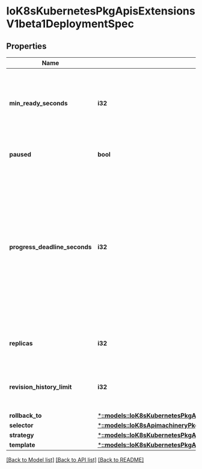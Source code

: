 # IoK8sKubernetesPkgApisExtensionsV1beta1DeploymentSpec

## Properties
Name | Type | Description | Notes
------------ | ------------- | ------------- | -------------
**min_ready_seconds** | **i32** | Minimum number of seconds for which a newly created pod should be ready without any of its container crashing, for it to be considered available. Defaults to 0 (pod will be considered available as soon as it is ready) | [optional] 
**paused** | **bool** | Indicates that the deployment is paused and will not be processed by the deployment controller. | [optional] 
**progress_deadline_seconds** | **i32** | The maximum time in seconds for a deployment to make progress before it is considered to be failed. The deployment controller will continue to process failed deployments and a condition with a ProgressDeadlineExceeded reason will be surfaced in the deployment status. Once autoRollback is implemented, the deployment controller will automatically rollback failed deployments. Note that progress will not be estimated during the time a deployment is paused. This is not set by default. | [optional] 
**replicas** | **i32** | Number of desired pods. This is a pointer to distinguish between explicit zero and not specified. Defaults to 1. | [optional] 
**revision_history_limit** | **i32** | The number of old ReplicaSets to retain to allow rollback. This is a pointer to distinguish between explicit zero and not specified. | [optional] 
**rollback_to** | [***::models::IoK8sKubernetesPkgApisExtensionsV1beta1RollbackConfig**](io.k8s.kubernetes.pkg.apis.extensions.v1beta1.RollbackConfig.md) |  | [optional] 
**selector** | [***::models::IoK8sApimachineryPkgApisMetaV1LabelSelector**](io.k8s.apimachinery.pkg.apis.meta.v1.LabelSelector.md) |  | [optional] 
**strategy** | [***::models::IoK8sKubernetesPkgApisExtensionsV1beta1DeploymentStrategy**](io.k8s.kubernetes.pkg.apis.extensions.v1beta1.DeploymentStrategy.md) |  | [optional] 
**template** | [***::models::IoK8sKubernetesPkgApiV1PodTemplateSpec**](io.k8s.kubernetes.pkg.api.v1.PodTemplateSpec.md) |  | 

[[Back to Model list]](../README.md#documentation-for-models) [[Back to API list]](../README.md#documentation-for-api-endpoints) [[Back to README]](../README.md)


